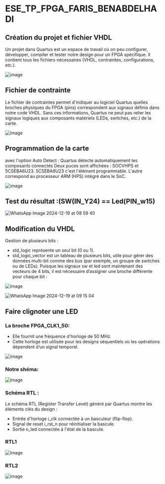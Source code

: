 # ESE_TP_FPGA_FARIS_BENABDELHADI
## Création du projet et fichier VHDL

Un projet dans Quartus est un espace de travail où on peu configurer, développer, compiler et tester notre design pour un FPGA spécifique. Il contient tous les fichiers nécessaires (VHDL, contraintes, configurations, etc.).

![image](https://github.com/user-attachments/assets/cc96e5e8-a7f8-49ce-a5f3-19d23ffa2958)

## Fichier de contrainte

Le fichier de contraintes permet d'indiquer au logiciel Quartus quelles broches physiques du FPGA (pins) correspondent aux signaux définis dans notre code VHDL. Sans ces informations, Quartus ne peut pas relier les signaux logiques aux composants matériels (LEDs, switches, etc.) de la carte.

![image](https://github.com/user-attachments/assets/1a469142-2cc3-4db2-8517-a11b2742fae5)

## Programmation de la carte
avec l'option Auto Detect :
Quartus détecte automatiquement les composants connectés 
Deux puces sont affichées : SOCVHPS et 5CSEBA6U23.
5CSEBA6U23 c'est l'élément programmable. L'autre correspond au processeur ARM (HPS) intégré dans le SoC.

![image](https://github.com/user-attachments/assets/45a97634-891d-44e3-850d-4630501726e9)

## Test du résultat :(SW(IN_Y24) == Led(PIN_w15)

![WhatsApp Image 2024-12-19 at 08 59 40](https://github.com/user-attachments/assets/2992e9bf-b7cc-44c8-8293-a8e04ebf763a)

## Modification du VHDL

Gestion de plusieurs bits :

- std_logic représente un seul bit (0 ou 1).
- std_logic_vector est un tableau de plusieurs bits, utile pour gérer des données multi-bit comme des bus (par exemple, un groupe de switches ou de LEDs).
Puisque les signaux sw et led sont maintenant des vecteurs de 4 bits, il est nécessaire d’assigner une broche différente pour chaque bit :

![image](https://github.com/user-attachments/assets/67ae2565-d6a0-4155-8fde-bc3412534430)

![WhatsApp Image 2024-12-19 at 09 15 04](https://github.com/user-attachments/assets/71aa478f-3c93-434d-bd23-c824a53a9cf8)

## Faire clignoter une LED

 ### La broche FPGA_CLK1_50:
- Elle fournit une fréquence d'horloge de 50 MHz.
- Cette horloge est utilisée pour les designs séquentiels où les opérations dépendent d’un signal temporel.
  
![image](https://github.com/user-attachments/assets/9fde7b2c-c40d-4b93-9eb2-ab7bf954499f)

### Notre shéma:

![image](https://github.com/user-attachments/assets/d0a386d8-decc-434e-8c9b-f17398916b98)

### Schéma RTL :
Le schéma RTL (Register Transfer Level) généré par Quartus montre les éléments clés du design :
- Entrée d'horloge i_clk connectée à un basculeur (flip-flop).
- Signal de reset i_rst_n pour réinitialiser la bascule.
- Sortie o_led connectée à l'état de la bascule.

### RTL1
![image](https://github.com/user-attachments/assets/4c1861d0-94aa-4348-8ba9-74a797eee164)

### RTL2
![image](https://github.com/user-attachments/assets/715b1f95-a903-4f64-a0d2-17e297bdb073)


